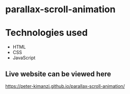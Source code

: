 # parallax-scroll-animation

# Technologies used

* HTML
* CSS
* JavaScript

## Live website can be viewed here

https://peter-kimanzi.github.io/parallax-scroll-animation/
